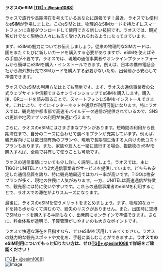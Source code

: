 **ラオスのeSIM [[TG💪+ @esim1088](https://t.me/s/esim1088)]**

ラオスで旅行や長期滞在を考えているあなたに朗報です！最近、ラオスでも便利な**eSIM**が登場しました。このeSIMとは、物理的なSIMカードを持たずにスマートフォンに直接ダウンロードして使用できる新しい技術です。ラオスでは、観光客だけでなく現地の人々にも広く受け入れられるようになってきています。

まず、eSIMの魅力についてお伝えしましょう。従来の物理的なSIMカードは、国をまたぐたびに新しいカードを購入する必要がありますが、eSIMを使えばその手間が不要です。ラオスでは、現地の通信事業者やオンラインプラットフォームから簡単にeSIMを購入・インストールできます。例えば、日本の携帯電話会社から海外旅行先でSIMカードを購入する必要がないため、出発前から安心して準備できます。

ラオスでのeSIMの利用方法はとても簡単です。まず、ラオスの通信事業者の公式ウェブサイトや信頼できるオンラインショップでeSIMを購入します。購入後、QRコードを読み取ることで、スマートフォンにSIMをインストールできます。これにより、すぐにインターネットや通話が利用可能になります。特にラオスでは、観光地や都市部で高速モバイルデータ通信が提供されているので、SNSの更新や地図アプリの利用が快適に行えます。

さらに、ラオスのeSIMにはさまざまなプランがあります。短時間の利用から長期滞在まで、自分のニーズに合わせて選べるプランが充実しています。例えば、観光客向けには数日間有効のプランや、現地で長期間生活する人向けの低コストプランもあります。また、家族や友人と一緒に旅行する場合、複数枚のeSIMを購入すれば、全員で共有して使うことも可能です。

ラオスの通信事情についても少し詳しく説明しましょう。ラオスでは、主にTIGOとUNITELという2大通信事業者がサービスを提供しています。どちらも安定した通信品質を誇り、特に観光地周辺ではカバー率が高いです。TIGOは格安プランが多く、現地の住民に人気があります。一方、UNITELは高速通信が特徴で、観光客には特に使いやすいです。これらの通信事業者のeSIMを利用することで、ラオスでの滞在がよりスムーズになります。

最後に、ラオスのeSIMを使うメリットをまとめましょう。まず、物理的なカードを持ち歩かなくて済むので、紛失のリスクがありません。また、出国時に空港でSIMカードを購入する手間もなく、出発前にオンラインで準備できます。さらに、料金体系が透明で、予算管理がしやすいのも大きなポイントです。

ラオスで快適な滞在を目指すなら、ぜひeSIMを活用してみてください。ラオスの魅力的な観光スポットや文化を、手軽に楽しむことができますよ。**ラオスでのeSIM利用についてもっと知りたい方は、ぜひ[TG💪+ @esim1088](https://t.me/s/esim1088)で詳細をご確認ください！**

[[TG💪+ @esim1088](https://t.me/s/esim1088)]  
![Image](https://i.postimg.cc/Y0z9fWf4/image.png)